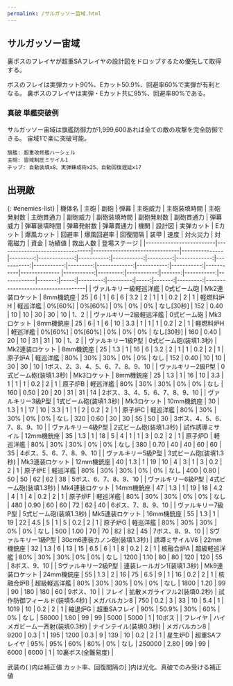 ```yaml
---
permalink: /サルガッソー宙域.html
---
```

## サルガッソー宙域

裏ボスのフレイヤが超重SAフレイヤの設計図をドロップするため優先して取得する。

ボスのフレイは実弾カット90%、Eカット50.9%、回避率60%で実弾が有利となる。
裏ボスのフレイヤは実弾・Eカット共に95%、回避率80%である。

### 真破 単艦突破例

サルガッソー宙域は旗艦防御力が1,999,600あれば全ての敵の攻撃を完全防御できる。
宙域1で楽に突破可能。

```
旗艦: 超重改修艦ハーシェル
主砲: 宙域制圧ミサイル1
チップ: 自動装填x8、実弾錬成術x25、自動回復遅延x17
```

## 出現敵

{: #enemies-list}
| 機体名                  | 主砲                            | 副砲                          | 弾幕          | 主砲威力 | 主砲装填時間 | 主砲発射数 | 主砲貫通力 | 副砲威力 | 副砲装填時間 | 副砲発射数 | 副砲貫通力 | 弾幕威力 | 弾幕装填時間 | 弾幕発射数 | 弾幕貫通力 | 機関      | 設計図         | 実弾カット | Eカット  | 爆風カット | 回避率 | 爆風回避率 | 回復間隔   |   装甲 | 速度 | 対火災力 | 対電磁力 | 資金 | 功績値 | 救出人数 | 登場ステージ                      |
|-------------------------|---------------------------------|-------------------------------|---------------|---------:|-------------:|-----------:|-----------:|---------:|-------------:|-----------:|-----------:|---------:|-------------:|-----------:|-----------:|-----------|--------------  |-----------:|---------:|-----------:|-------:|-----------:|------------|-------:|-----:|---------:|---------:|-----:|-------:|---------:|-----------------------------------|
| ヴァルキリー級軽巡洋艦  | 0式ビーム砲                     | Mk2連装ロケット               | 8mm機銃座     |       25 |            6 |          1 |          6 |        6 |          3.2 |          2 |          1 |        1 |          0.2 |          2 |          1 | 軽燃料炉H | 軽巡洋艦       |    0%[60%] |  0%[60%] |         0% |     0% |         0% | なし[30秒] |    152 | 0.40 |       10 |       10 |   30 |     30 |       10 | 1、2                              |
| ヴァルキリー2級軽巡洋艦 | 0式ビーム砲                     | Mk3ロケット                   | 8mm機銃座     |       25 |            6 |          1 |          6 |       10 |          3.3 |          1 |          1 |        1 |          0.2 |          2 |          1 | 軽燃料炉H | 軽巡洋艦       |    0%[60%] |  0%[60%] |         0% |     0% |         0% | なし[30秒] |    160 | 0.40 |       20 |       10 |   31 |     31 |       10 | 1、2                              |
| ヴァルキリー1級P型      | 0式ビーム砲(装填1.3秒)          | Mk2連装ロケット               | 8mm機銃座     |       25 |          1.3 |          1 |         16 |        6 |          3.2 |          2 |          1 |        1 |          0.2 |          2 |          1 | 原子炉A   | 軽巡洋艦       |        80% |      30% |        30% |     0% |         0% | なし       |    152 | 0.40 |       10 |       10 |   30 |     30 |       10 | 1ボス、2、3、4、5、6、7、8、9、10 |
| ヴァルキリー2級P型      | 0式ビーム砲(装填1.3秒)          | Mk3ロケット                   | 8mm機銃座     |       25 |          1.3 |          1 |         16 |       10 |          3.3 |          1 |          1 |        1 |          0.2 |          2 |          1 | 原子炉B   | 軽巡洋艦       |        80% |      30% |        30% |     0% |         0% | なし       |    160 | 0.50 |       20 |       20 |   31 |     31 |       14 | 2ボス、3、4、5、6、7、8、9、10    |
| ヴァルキリー3級P型      | 1式ビーム砲(装填1.3秒)          | Mk3ロケット                   | 10mm機銃座    |       30 |          1.3 |          1 |         17 |       10 |          3.3 |          1 |          1 |        2 |          0.2 |          2 |          1 | 原子炉C   | 軽巡洋艦       |        80% |      30% |        30% |     0% |         0% | なし       |    320 | 0.60 |       30 |       30 |   55 |     50 |       30 | 3ボス、4、5、6、7、8、9、10       |
| ヴァルキリー4級P型      | 2式ビーム砲(装填1.3秒)          | 試作誘導ミサイル              | 12mm機銃座    |       35 |          1.3 |          1 |         18 |        5 |            4 |          1 |          1 |        3 |          0.2 |          2 |          1 | 原子炉D   | 軽巡洋艦       |        80% |      30% |        30% |     0% |         0% | なし       |    380 | 0.70 |       40 |       40 |   60 |     60 |       35 | 4ボス、5、6、7、8、9、10          |
| ヴァルキリー5級P型      | 3式ビーム砲(装填1.3秒)          | Mk3連装ロケット               | 12mm機銃座    |       40 |          1.3 |          1 |         19 |       10 |            4 |          3 |          1 |        3 |          0.2 |          2 |          1 | 原子炉E   | 軽巡洋艦       |        80% |      30% |        30% |     0% |         0% | なし       |    400 | 0.80 |       50 |       50 |   62 |     62 |       38 | 5ボス、6、7、8、9、10             |
| ヴァルキリー6級P型      | 4式ビーム砲(装填1.3秒)          | Mk4連装ロケット               | 14mm機銃座    |       47 |          1.3 |          1 |         19 |       18 |          4.2 |          4 |          1 |        4 |          0.2 |          2 |          1 | 原子炉F   | 軽巡洋艦       |        80% |      30% |        30% |     0% |         0% | なし       |    480 | 0.90 |       60 |       60 |   72 |     62 |       40 | 6ボス、7、8、9、10                |
| ヴァルキリー7級P型      | 5式ビーム砲(装填1.3秒)          | Mk5連装ロケット               | 16mm機銃座    |       55 |          1.3 |          1 |         19 |       22 |          4.5 |          5 |          1 |        5 |          0.2 |          2 |          1 | 原子炉G   | 軽巡洋艦       |        80% |      30% |        30% |     0% |         0% | なし       |    500 | 1.00 |       70 |       70 |   82 |     82 |       45 | 7ボス、8、9、10                   |
| Sヴァルキリー1級P型     | 30cm6連装カノン砲(装填1.3秒)    | 誘導ミサイルV6                | 22mm機銃座    |       32 |          1.3 |          6 |         13 |       15 |          6.5 |          6 |          1 |        8 |          0.2 |          2 |          1 | 核融合炉A | 超級軽巡洋艦   |        80% |      30% |        30% |     0% |         0% | なし       |   1200 | 1.10 |       80 |       80 |  120 |    120 |       55 | 8ボス、9、10                      |
| Sヴァルキリー2級P型     | 連装レールガン1(装填1.3秒)      | Mk9連装ロケット               | 24mm機銃座    |       55 |          1.3 |          2 |         16 |       75 |          6.5 |          9 |          1 |       16 |          0.2 |          2 |          1 | 核融合炉B | 超級軽巡洋艦   |        80% |      30% |        30% |     0% |         0% | なし       |   1800 | 1.20 |       99 |       90 |  180 |    180 |       60 | 9ボス、10                         |
| フレイ                  | 拡散メガライフル2(装填0.2秒)    | 試作防御フィールド(装填5.4秒) | メガバルカン8 |      750 |          0.2 |          3 |         33 |       10 |          5.4 |          1 |       1019 |       10 |          0.2 |          2 |          1 | 縮退炉G   | 超重SAフレイ   |        90% |    50.9% |        30% |    60% |         0% | なし       |  58000 | 1.80 |       99 |       99 | 5000 |   5000 |        1 | 10ボス                            |
| フレイヤ                | ハイメガビーム一斉射(装填0.3秒) | ナインテイル(装填0.3秒)       | メガバルカン8 |     9200 |          0.3 |          1 |        195 |     1200 |          0.3 |          9 |        139 |       10 |          0.2 |          2 |          1 | 星生炉D   | 超重SAフレイヤ |        95% |      95% |        60% |    80% |         0% | なし       | 250000 | 2.80 |       99 |       99 | 6000 |   6000 |        1 | 10裏ボス(全難易度)                |

武装の( )内は補正値
カット率、回復間隔の[ ]内は光化、真破でのみ受ける補正値
